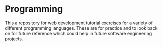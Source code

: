 # Programming

This a repository for web development tutorial exercises for a variety of different programming languages. These are for practice and to look back on for future reference which could help in future software engineering projects.
